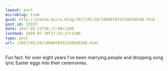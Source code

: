 ```yaml
---
layout: post
microblog: true
guid: http://joshua.micro.blog/2017/05/20/t866070315356508160.html
post_id: 33337
date: 2017-05-21T10:17:08+1100
lastmod: 2019-07-30T17:41:17+1100
type: post
url: /2017/05/20/t866070315356508160.html
---
```

Fun fact: for over eight years I've been marrying people and dropping song lyric Easter eggs into their ceremonies.

